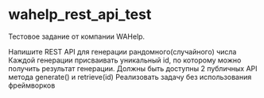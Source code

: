 # wahelp_rest_api_test

Тестовое задание от компании WAHelp.

Напишите REST API для генерации рандомного(случайного) числа
Каждой генерации присваивать уникальный id, по которому можно получить результат генерации. 
Должны быть доступны 2 публичных API метода generate() и retrieve(id)
Реализовать задачу без использования фреймворков

